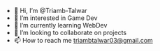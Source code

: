 - 👋 Hi, I’m @Triamb-Talwar
- 👀 I’m interested in Game Dev
- 🌱 I’m currently learning WebDev
- 💞️ I’m looking to collaborate on projects
- 📫 How to reach me triambtalwar03@gmail.com

<!---
Triamb-Talwar/Triamb-Talwar is a ✨ special ✨ repository because its `README.md` (this file) appears on your GitHub profile.
You can click the Preview link to take a look at your changes.
--->
